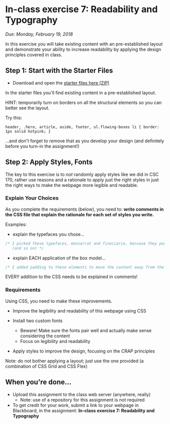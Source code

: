 # In-class exercise 7: Readability and Typography

*Due: Monday, February 19, 2018* 

In this exercise you will take existing content with an pre-established layout and demonstrate your ability to increase readability by applying the design principles covered in class. 

## Step 1: Start with the Starter Files

- Download and open the [starter files here (ZIP)](starter-files-7.zip)

In the starter files you'll find existing content in a pre-established layout.

HINT: temporarily turn on borders on all the structural elements so you can better see the layout.  

Try this:

 `header, .hero, article, aside, footer, ul.flowing-boxes li { border: 1px solid hotpink; }`

...and don't forget to remove that as you develop your design (and definitely before you turn-in the assignment!)

## Step 2: Apply Styles, Fonts

The key to this exercise is to *not* randomly apply styles like we did in CSC 170, rather use reasons and a rationale to apply just the right styles in just the right ways to make the webpage more legible and readable.  

### Explain Your Choices

As you complete the requirements (below), you need to: **write comments in the CSS file that explain the rationale for each set of styles you write.**

Examples:

- explain the typefaces you chose...

```css
/* I picked these typefaces, monsarrat and finociario, becuase they portray a mood of...
   (and so on) */
```

- explain EACH application of the box model...

```css
/* I added padding to these elements to move the content away from the border, increasing readability of the section... (and so on) */
```

EVERY addition to the CSS needs to be explained in comments!

### Requirements

Using CSS, you need to make these improvements.

- Improve the legibility and readability of this webpage using CSS

- Install two custom fonts
  - Beware!  Make sure the fonts pair well and actually make sense considering the content
  - Focus on legibility and readability

- Apply styles to improve the design, focusing on the CRAP principles

Note: do not bother applying a layout; just use the one provided (a combination of CSS Grid and CSS Flex)

## When you're done...

- Upload this assignment to the class web server (anywhere, really)
  - Note: use of a repository for this assignment is not required
- To get credit for your work, submit a link to your webpage in Blackboard, in the assignment: **In-class exercise 7: Readability and Typography**


